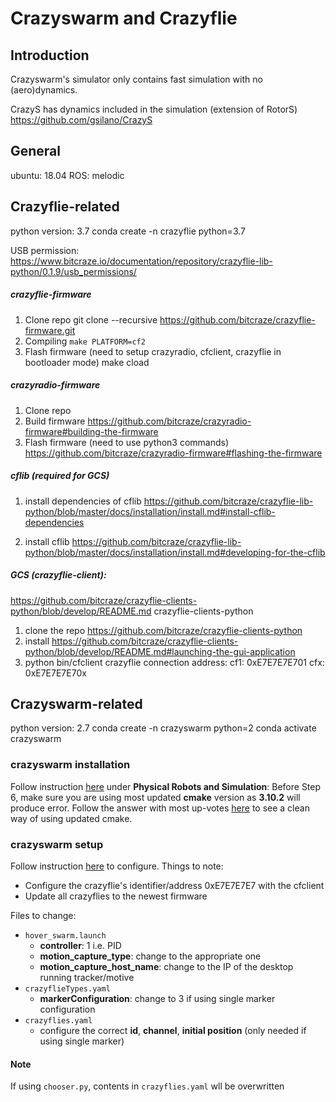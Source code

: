 # Crazyswarm and Crazyflie

## Introduction

Crazyswarm's simulator only contains fast simulation with no (aero)dynamics.

CrazyS has dynamics included in the simulation (extension of RotorS) https://github.com/gsilano/CrazyS

## General
ubuntu: 18.04
ROS: melodic

## Crazyflie-related
python version: 3.7
conda create -n crazyflie python=3.7

USB permission:
https://www.bitcraze.io/documentation/repository/crazyflie-lib-python/0.1.9/usb_permissions/

##### crazyflie-firmware
1. Clone repo git clone --recursive https://github.com/bitcraze/crazyflie-firmware.git
2. Compiling `make PLATFORM=cf2`
3. Flash firmware (need to setup crazyradio, cfclient, crazyflie in bootloader mode) make cload


##### crazyradio-firmware
1. Clone repo
2. Build firmware https://github.com/bitcraze/crazyradio-firmware#building-the-firmware
3. Flash firmware (need to use python3 commands) https://github.com/bitcraze/crazyradio-firmware#flashing-the-firmware


##### cflib (required for GCS)
1. install dependencies of cflib https://github.com/bitcraze/crazyflie-lib-python/blob/master/docs/installation/install.md#install-cflib-dependencies

2. install cflib https://github.com/bitcraze/crazyflie-lib-python/blob/master/docs/installation/install.md#developing-for-the-cflib

##### GCS (crazyflie-client): 
https://github.com/bitcraze/crazyflie-clients-python/blob/develop/README.md
crazyflie-clients-python
1. clone the repo https://github.com/bitcraze/crazyflie-clients-python
2. install https://github.com/bitcraze/crazyflie-clients-python/blob/develop/README.md#launching-the-gui-application
3. python bin/cfclient
crazyflie connection address:
cf1: 0xE7E7E7E701
cfx: 0xE7E7E7E70x

## Crazyswarm-related
python version: 2.7
conda create -n crazyswarm python=2
conda activate crazyswarm

### crazyswarm installation
Follow instruction [here](https://crazyswarm.readthedocs.io/en/latest/installation.html) under **Physical Robots and Simulation**: 
Before Step 6, make sure you are using most updated **cmake** version as **3.10.2** will produce error.
Follow the answer with most up-votes [here](https://answers.ros.org/question/293119/how-can-i-updateremove-cmake-without-partially-deleting-my-ros-distribution/) to see a clean way of using updated cmake.

### crazyswarm setup
Follow instruction [here](https://crazyswarm.readthedocs.io/en/latest/configuration.html) to configure.
Things to note:
- Configure the crazyflie's identifier/address 0xE7E7E7E7<X> with the cfclient
- Update all crazyflies to the newest firmware
  
Files to change:
- `hover_swarm.launch`
   - **controller**: 1 i.e. PID
   - **motion_capture_type**: change to the appropriate one
   - **motion_capture_host_name**: change to the IP of the desktop running tracker/motive
- `crazyflieTypes.yaml`
  - **markerConfiguration**: change to 3 if using single marker configuration
- `crazyflies.yaml`
  - configure the correct **id**, **channel**, **initial position** (only needed if using single marker)

#### Note
If using `chooser.py`, contents in `crazyflies.yaml` wll be overwritten
